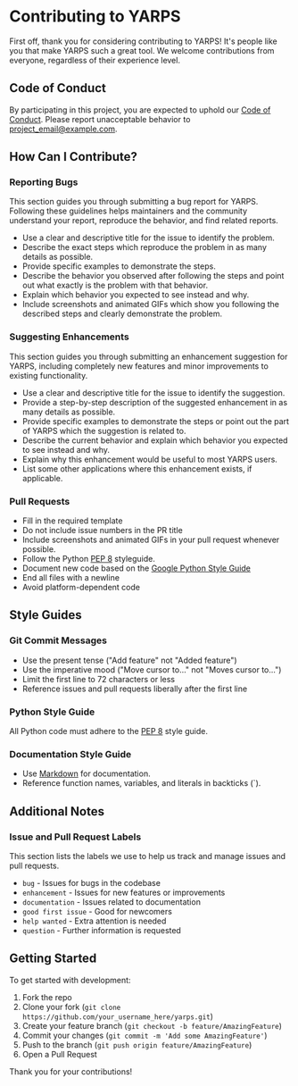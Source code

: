 # Contributing to YARPS

First off, thank you for considering contributing to YARPS! It's people like you that make YARPS such a great tool. We welcome contributions from everyone, regardless of their experience level.

## Code of Conduct

By participating in this project, you are expected to uphold our [Code of Conduct](CODE_OF_CONDUCT.md). Please report unacceptable behavior to [project_email@example.com](mailto:project_email@example.com).

## How Can I Contribute?

### Reporting Bugs

This section guides you through submitting a bug report for YARPS. Following these guidelines helps maintainers and the community understand your report, reproduce the behavior, and find related reports.

- Use a clear and descriptive title for the issue to identify the problem.
- Describe the exact steps which reproduce the problem in as many details as possible.
- Provide specific examples to demonstrate the steps.
- Describe the behavior you observed after following the steps and point out what exactly is the problem with that behavior.
- Explain which behavior you expected to see instead and why.
- Include screenshots and animated GIFs which show you following the described steps and clearly demonstrate the problem.

### Suggesting Enhancements

This section guides you through submitting an enhancement suggestion for YARPS, including completely new features and minor improvements to existing functionality.

- Use a clear and descriptive title for the issue to identify the suggestion.
- Provide a step-by-step description of the suggested enhancement in as many details as possible.
- Provide specific examples to demonstrate the steps or point out the part of YARPS which the suggestion is related to.
- Describe the current behavior and explain which behavior you expected to see instead and why.
- Explain why this enhancement would be useful to most YARPS users.
- List some other applications where this enhancement exists, if applicable.

### Pull Requests

- Fill in the required template
- Do not include issue numbers in the PR title
- Include screenshots and animated GIFs in your pull request whenever possible.
- Follow the Python [PEP 8](https://www.python.org/dev/peps/pep-0008/) styleguide.
- Document new code based on the [Google Python Style Guide](https://google.github.io/styleguide/pyguide.html)
- End all files with a newline
- Avoid platform-dependent code

## Style Guides

### Git Commit Messages

- Use the present tense ("Add feature" not "Added feature")
- Use the imperative mood ("Move cursor to..." not "Moves cursor to...")
- Limit the first line to 72 characters or less
- Reference issues and pull requests liberally after the first line

### Python Style Guide

All Python code must adhere to the [PEP 8](https://www.python.org/dev/peps/pep-0008/) style guide.

### Documentation Style Guide

- Use [Markdown](https://daringfireball.net/projects/markdown/) for documentation.
- Reference function names, variables, and literals in backticks (`).

## Additional Notes

### Issue and Pull Request Labels

This section lists the labels we use to help us track and manage issues and pull requests.

* `bug` - Issues for bugs in the codebase
* `enhancement` - Issues for new features or improvements
* `documentation` - Issues related to documentation
* `good first issue` - Good for newcomers
* `help wanted` - Extra attention is needed
* `question` - Further information is requested

## Getting Started

To get started with development:

1. Fork the repo
2. Clone your fork (`git clone https://github.com/your_username_here/yarps.git`)
3. Create your feature branch (`git checkout -b feature/AmazingFeature`)
4. Commit your changes (`git commit -m 'Add some AmazingFeature'`)
5. Push to the branch (`git push origin feature/AmazingFeature`)
6. Open a Pull Request

Thank you for your contributions!